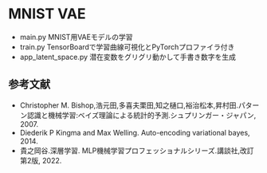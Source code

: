 # MNIST VAE
- main.py MNIST用VAEモデルの学習
- train.py TensorBoardで学習曲線可視化とPyTorchプロファイラ付き
- app_latent_space.py 潜在変数をグリグリ動かして手書き数字を生成

## 参考文献
- Christopher M. Bishop,浩元田,多喜夫栗田,知之樋口,裕治松本,昇村田.パターン認識と機械学習:ベイズ理論による統計的予測.シュプリンガー・ジャパン, 2007.
- Diederik P Kingma and Max Welling. Auto-encoding variational bayes, 2014.
- 貴之岡谷.深層学習. MLP機械学習プロフェッショナルシリーズ.講談社,改訂第2版, 2022.